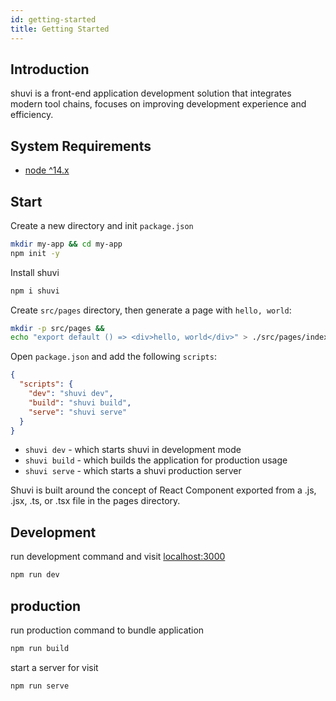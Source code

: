 ```yaml
---
id: getting-started
title: Getting Started
---
```


## Introduction

shuvi is a front-end application development solution that integrates modern tool chains, focuses on improving development experience and efficiency.

## System Requirements

- [node ^14.x](https://github.com/nodejs/Release)

## Start

Create a new directory and init `package.json`

```sh
mkdir my-app && cd my-app
npm init -y
```

Install shuvi

```sh
npm i shuvi
```

Create `src/pages` directory, then generate a page with `hello, world`:
```sh
mkdir -p src/pages && 
echo "export default () => <div>hello, world</div>" > ./src/pages/index.js
```

Open `package.json` and add the following `scripts`:
```json
{
  "scripts": {
    "dev": "shuvi dev",
    "build": "shuvi build",
    "serve": "shuvi serve"
  }
}
```

- `shuvi dev` - which starts shuvi in development mode
- `shuvi build` - which builds the application for production usage
- `shuvi serve` - which starts a shuvi production server
  
Shuvi is built around the concept of React Component exported from a .js, .jsx, .ts, or .tsx file in the pages directory.

## Development

run development command and visit [localhost:3000](http://localhost:3000)
```sh
npm run dev
```
## production

run production command to bundle application
```sh
npm run build
```
start a server for visit
```sh
npm run serve
```

